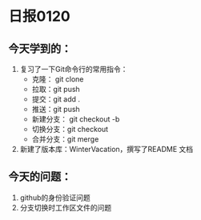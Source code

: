 # 日报0120

## 今天学到的：

1. 复习了一下Git命令行的常用指令：
   * 克隆： git clone
   * 拉取：git push
   * 提交：git add .
   * 推送：git push
   * 新建分支： git checkout -b
   * 切换分支：git checkout
   * 合并分支：git merge
2. 新建了版本库：WinterVacation，撰写了README 文档

## 今天的问题：

1. github的身份验证问题
2. 分支切换时工作区文件的问题